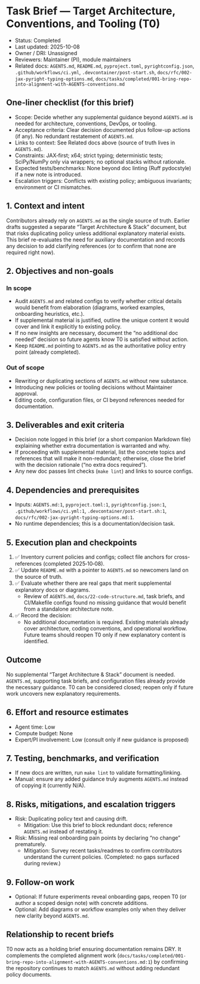 # Task Brief — Target Architecture, Conventions, and Tooling (T0)

- Status: Completed
- Last updated: 2025-10-08
- Owner / DRI: Unassigned
- Reviewers: Maintainer (PI), module maintainers
- Related docs: `AGENTS.md`, `README.md`, `pyproject.toml`, `pyrightconfig.json`,
  `.github/workflows/ci.yml`, `.devcontainer/post-start.sh`,
  `docs/rfc/002-jax-pyright-typing-options.md`,
  `docs/tasks/completed/001-bring-repo-into-alignment-with-AGENTS-conventions.md`

## One‑liner checklist (for this brief)

- Scope: Decide whether any supplemental guidance beyond `AGENTS.md` is needed for architecture,
  conventions, DevOps, or tooling.
- Acceptance criteria: Clear decision documented plus follow-up actions (if any). No redundant
  restatement of `AGENTS.md`.
- Links to context: See Related docs above (source of truth lives in `AGENTS.md`).
- Constraints: JAX‑first; x64; strict typing; deterministic tests; SciPy/NumPy only via wrappers; no
  optional stacks without rationale.
- Expected tests/benchmarks: None beyond doc linting (Ruff pydocstyle) if a new note is introduced.
- Escalation triggers: Conflicts with existing policy; ambiguous invariants; environment or CI
  mismatches.

## 1. Context and intent

Contributors already rely on `AGENTS.md` as the single source of truth. Earlier drafts suggested a
separate “Target Architecture & Stack” document, but that risks duplicating policy unless additional
explanatory material exists. This brief re-evaluates the need for auxiliary documentation and
records any decision to add clarifying references (or to confirm that none are required right now).

## 2. Objectives and non‑goals

### In scope

- Audit `AGENTS.md` and related configs to verify whether critical details would benefit from
  elaboration (diagrams, worked examples, onboarding heuristics, etc.).
- If supplemental material is justified, outline the unique content it would cover and link it
  explicitly to existing policy.
- If no new insights are necessary, document the “no additional doc needed” decision so future
  agents know T0 is satisfied without action.
- Keep `README.md` pointing to `AGENTS.md` as the authoritative policy entry point (already
  completed).

### Out of scope

- Rewriting or duplicating sections of `AGENTS.md` without new substance.
- Introducing new policies or tooling decisions without Maintainer approval.
- Editing code, configuration files, or CI beyond references needed for documentation.

## 3. Deliverables and exit criteria

- Decision note logged in this brief (or a short companion Markdown file) explaining whether extra
  documentation is warranted and why.
- If proceeding with supplemental material, list the concrete topics and references that will make
  it non-redundant; otherwise, close the brief with the decision rationale (“no extra docs
  required”).
- Any new doc passes lint checks (`make lint`) and links to source configs.

## 4. Dependencies and prerequisites

- Inputs: `AGENTS.md:1`, `pyproject.toml:1`, `pyrightconfig.json:1`, `.github/workflows/ci.yml:1`,
  `.devcontainer/post-start.sh:1`, `docs/rfc/002-jax-pyright-typing-options.md:1`.
- No runtime dependencies; this is a documentation/decision task.

## 5. Execution plan and checkpoints

1. ✅ Inventory current policies and configs; collect file anchors for cross-references (completed
   2025‑10‑08).
1. ✅ Update `README.md` with a pointer to `AGENTS.md` so newcomers land on the source of truth.
1. ✅ Evaluate whether there are real gaps that merit supplemental explanatory docs or diagrams.
   - Review of `AGENTS.md`, `docs/22-code-structure.md`, task briefs, and CI/Makefile configs found
     no missing guidance that would benefit from a standalone architecture note.
1. ✅ Record the decision:
   - No additional documentation is required. Existing materials already cover architecture, coding
     conventions, and operational workflow. Future teams should reopen T0 only if new explanatory
     content is identified.

## Outcome

No supplemental “Target Architecture & Stack” document is needed. `AGENTS.md`, supporting task
briefs, and configuration files already provide the necessary guidance. T0 can be considered closed;
reopen only if future work uncovers new explanatory requirements.

## 6. Effort and resource estimates

- Agent time: Low
- Compute budget: None
- Expert/PI involvement: Low (consult only if new guidance is proposed)

## 7. Testing, benchmarks, and verification

- If new docs are written, run `make lint` to validate formatting/linking.
- Manual: ensure any added guidance truly augments `AGENTS.md` instead of copying it (currently
  N/A).

## 8. Risks, mitigations, and escalation triggers

- Risk: Duplicating policy text and causing drift.
  - Mitigation: Use this brief to block redundant docs; reference `AGENTS.md` instead of restating
    it.
- Risk: Missing real onboarding pain points by declaring “no change” prematurely.
  - Mitigation: Survey recent tasks/readmes to confirm contributors understand the current policies.
    (Completed: no gaps surfaced during review.)

## 9. Follow‑on work

- Optional: If future experiments reveal onboarding gaps, reopen T0 (or author a scoped design note)
  with concrete additions.
- Optional: Add diagrams or workflow examples only when they deliver new clarity beyond `AGENTS.md`.

## Relationship to recent briefs

T0 now acts as a holding brief ensuring documentation remains DRY. It complements the completed
alignment work (`docs/tasks/completed/001-bring-repo-into-alignment-with-AGENTS-conventions.md:1`)
by confirming the repository continues to match `AGENTS.md` without adding redundant policy
documents.

